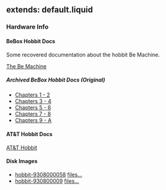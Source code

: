 extends: default.liquid
---

### Hardware Info

#### BeBox Hobbit Docs

Some recovered documentation about the hobbit Be Machine.

[The Be Machine](BeMachine)

##### Archived BeBox Hobbit Docs (Original)
- [Chapters 1 - 2](Hobbitdoc1-2.tar.bz2)
- [Chapters 3 - 4](Hobbitdoc3-4.tar.bz2)
- [Chapters 5 - 6](Hobbitdoc5-6.tar.bz2)
- [Chapters 7 - 8](Hobbitdoc7-8.tar.bz2)
- [Chapters 9 - A](Hobbitdoc9-A.tar.bz2)

#### AT&T Hobbit Docs
[AT&T Hobbit](ATT_Hobbit)

#### Disk Images
- [hobbit-9308000058](disks/hobbit-9308000058.img.gz)  [files...](disks/dumps/hobbit-9308000058)
- [hobbit-930800009](disks/hobbit-930800009.img.gz)  [files...](disks/dumps/hobbit-930800009)